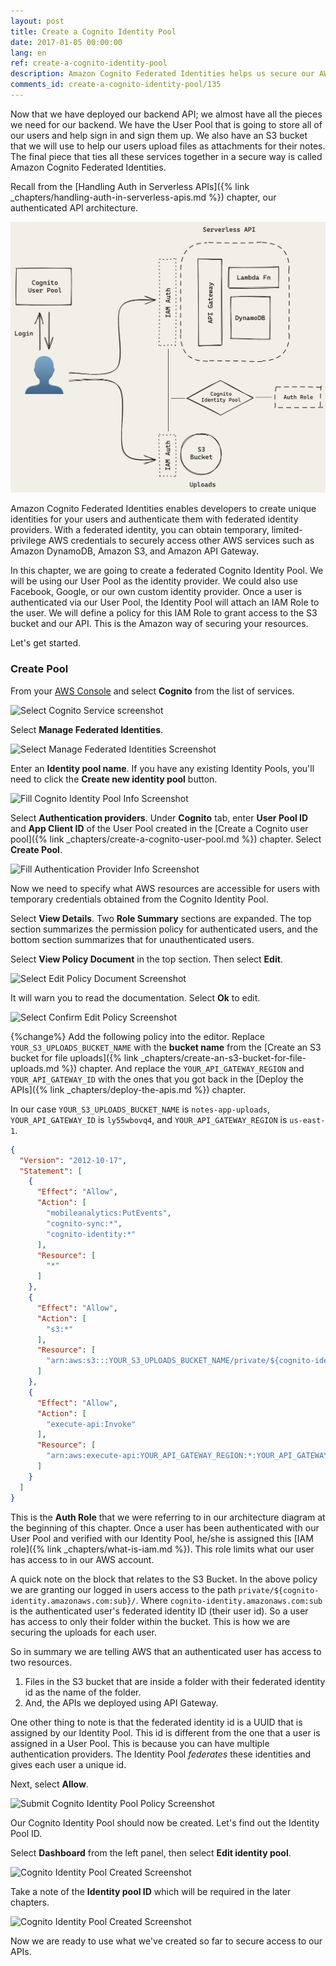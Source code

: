 ```yaml
---
layout: post
title: Create a Cognito Identity Pool
date: 2017-01-05 00:00:00
lang: en
ref: create-a-cognito-identity-pool
description: Amazon Cognito Federated Identities helps us secure our AWS resources. We can use the Cognito User Pool as an identity provider for our serverless backend. To allow users to be able to upload files to our S3 bucket and connect to API Gateway we need to create an Identity Pool. We will assign it an IAM Policy with the name of our S3 bucket and prefix our files with the cognito-identity.amazonaws.com:sub. And we’ll add our API Gateway endpoint as a resource as well.
comments_id: create-a-cognito-identity-pool/135
---
```


Now that we have deployed our backend API; we almost have all the pieces we need for our backend. We have the User Pool that is going to store all of our users and help sign in and sign them up. We also have an S3 bucket that we will use to help our users upload files as attachments for their notes. The final piece that ties all these services together in a secure way is called Amazon Cognito Federated Identities.

Recall from the [Handling Auth in Serverless APIs]({% link _chapters/handling-auth-in-serverless-apis.md %}) chapter, our authenticated API architecture.

![Serverless Auth API architecture](/assets/diagrams/serverless-auth-api-architecture.png)

Amazon Cognito Federated Identities enables developers to create unique identities for your users and authenticate them with federated identity providers. With a federated identity, you can obtain temporary, limited-privilege AWS credentials to securely access other AWS services such as Amazon DynamoDB, Amazon S3, and Amazon API Gateway.

In this chapter, we are going to create a federated Cognito Identity Pool. We will be using our User Pool as the identity provider. We could also use Facebook, Google, or our own custom identity provider. Once a user is authenticated via our User Pool, the Identity Pool will attach an IAM Role to the user. We will define a policy for this IAM Role to grant access to the S3 bucket and our API. This is the Amazon way of securing your resources.

Let's get started.

### Create Pool

From your [AWS Console](https://console.aws.amazon.com) and select **Cognito** from the list of services.

![Select Cognito Service screenshot](/assets/cognito-identity-pool/select-cognito-service.png)

Select **Manage Federated Identities**.

![Select Manage Federated Identities Screenshot](/assets/cognito-identity-pool/select-manage-federated-identities.png)

Enter an **Identity pool name**. If you have any existing Identity Pools, you'll need to click the **Create new identity pool** button.

![Fill Cognito Identity Pool Info Screenshot](/assets/cognito-identity-pool/fill-identity-pool-info.png)

Select **Authentication providers**. Under **Cognito** tab, enter **User Pool ID** and **App Client ID** of the User Pool created in the [Create a Cognito user pool]({% link _chapters/create-a-cognito-user-pool.md %}) chapter. Select **Create Pool**.

![Fill Authentication Provider Info Screenshot](/assets/cognito-identity-pool/fill-authentication-provider-info.png)

Now we need to specify what AWS resources are accessible for users with temporary credentials obtained from the Cognito Identity Pool.

Select **View Details**. Two **Role Summary** sections are expanded. The top section summarizes the permission policy for authenticated users, and the bottom section summarizes that for unauthenticated users.

Select **View Policy Document** in the top section. Then select **Edit**.

![Select Edit Policy Document Screenshot](/assets/cognito-identity-pool/select-edit-policy-document.png)

It will warn you to read the documentation. Select **Ok** to edit.

![Select Confirm Edit Policy Screenshot](/assets/cognito-identity-pool/select-confirm-edit-policy.png)

{%change%} Add the following policy into the editor. Replace `YOUR_S3_UPLOADS_BUCKET_NAME` with the **bucket name** from the [Create an S3 bucket for file uploads]({% link _chapters/create-an-s3-bucket-for-file-uploads.md %}) chapter. And replace the `YOUR_API_GATEWAY_REGION` and `YOUR_API_GATEWAY_ID` with the ones that you got back in the [Deploy the APIs]({% link _chapters/deploy-the-apis.md %}) chapter.

In our case `YOUR_S3_UPLOADS_BUCKET_NAME` is `notes-app-uploads`, `YOUR_API_GATEWAY_ID` is `ly55wbovq4`, and `YOUR_API_GATEWAY_REGION` is `us-east-1`.

``` json
{
  "Version": "2012-10-17",
  "Statement": [
    {
      "Effect": "Allow",
      "Action": [
        "mobileanalytics:PutEvents",
        "cognito-sync:*",
        "cognito-identity:*"
      ],
      "Resource": [
        "*"
      ]
    },
    {
      "Effect": "Allow",
      "Action": [
        "s3:*"
      ],
      "Resource": [
        "arn:aws:s3:::YOUR_S3_UPLOADS_BUCKET_NAME/private/${cognito-identity.amazonaws.com:sub}/*"
      ]
    },
    {
      "Effect": "Allow",
      "Action": [
        "execute-api:Invoke"
      ],
      "Resource": [
        "arn:aws:execute-api:YOUR_API_GATEWAY_REGION:*:YOUR_API_GATEWAY_ID/*"
      ]
    }
  ]
}
```

This is the **Auth Role** that we were referring to in our architecture diagram at the beginning of this chapter. Once a user has been authenticated with our User Pool and verified with our Identity Pool, he/she is assigned this [IAM role]({% link _chapters/what-is-iam.md %}). This role limits what our user has access to in our AWS account.

A quick note on the block that relates to the S3 Bucket. In the above policy we are granting our logged in users access to the path `private/${cognito-identity.amazonaws.com:sub}/`. Where `cognito-identity.amazonaws.com:sub` is the authenticated user's federated identity ID (their user id). So a user has access to only their folder within the bucket. This is how we are securing the uploads for each user.

So in summary we are telling AWS that an authenticated user has access to two resources.

1. Files in the S3 bucket that are inside a folder with their federated identity id as the name of the folder.
2. And, the APIs we deployed using API Gateway.

One other thing to note is that the federated identity id is a UUID that is assigned by our Identity Pool. This id is different from the one that a user is assigned in a User Pool. This is because you can have multiple authentication providers. The Identity Pool _federates_ these identities and gives each user a unique id.

Next, select **Allow**.

![Submit Cognito Identity Pool Policy Screenshot](/assets/cognito-identity-pool/submit-identity-pool-policy.png)

Our Cognito Identity Pool should now be created. Let's find out the Identity Pool ID.

Select **Dashboard** from the left panel, then select **Edit identity pool**.

![Cognito Identity Pool Created Screenshot](/assets/cognito-identity-pool/identity-pool-created.png)

Take a note of the **Identity pool ID** which will be required in the later chapters.

![Cognito Identity Pool Created Screenshot](/assets/cognito-identity-pool/identity-pool-id.png)

Now we are ready to use what we've created so far to secure access to our APIs.
